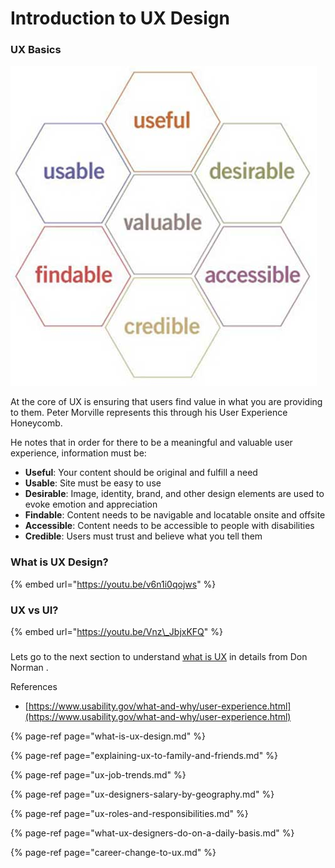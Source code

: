# Introduction to UX Design

### 

### UX Basics

![User Experience Honeycomb](../.gitbook/assets/image%20%2813%29.png)

At the core of UX is ensuring that users find value in what you are providing to them.  Peter Morville represents this through his User Experience Honeycomb.

He notes that in order for there to be a meaningful and valuable user experience, information must be:

* **Useful**: Your content should be original and fulfill a need
* **Usable**: Site must be easy to use
* **Desirable**: Image, identity, brand, and other design elements are used to evoke emotion and appreciation
* **Findable**: Content needs to be navigable and locatable onsite and offsite
* **Accessible**: Content needs to be accessible to people with disabilities
* **Credible**: Users must trust and believe what you tell them

### What is UX Design?

{% embed url="https://youtu.be/v6n1i0qojws" %}

### 

### UX vs UI?

{% embed url="https://youtu.be/Vnz\_JbjxKFQ" %}



### 



Lets go to the next section to understand [what is UX](what-is-ux-design.md) in details from Don Norman .



References

* [https://www.usability.gov/what-and-why/user-experience.html](https://www.usability.gov/what-and-why/user-experience.html)

{% page-ref page="what-is-ux-design.md" %}

{% page-ref page="explaining-ux-to-family-and-friends.md" %}

{% page-ref page="ux-job-trends.md" %}

{% page-ref page="ux-designers-salary-by-geography.md" %}

{% page-ref page="ux-roles-and-responsibilities.md" %}

{% page-ref page="what-ux-designers-do-on-a-daily-basis.md" %}

{% page-ref page="career-change-to-ux.md" %}



